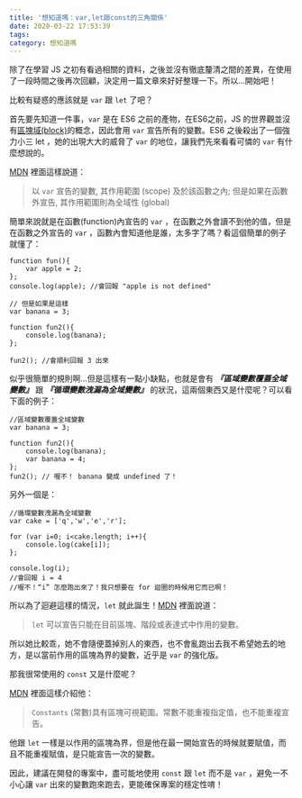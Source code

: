 ```yaml
---
title: '想知道嗎：var,let跟const的三角關係'
date: 2020-03-22 17:53:39
tags:
category: 想知道嗎
---
```


[<i class="fa fa-medium"></i>](https://medium.com/@wsw0615/var-let-%E8%B7%9F-const-%E7%9A%84%E4%B8%89%E8%A7%92%E9%97%9C%E4%BF%82-f29010dc4f7e)

除了在學習 JS 之初有看過相關的資料，之後並沒有徹底釐清之間的差異，在使用了一段時間之後再次回顧，決定用一篇文章來好好整理一下。所以…開始吧！

比較有疑惑的應該就是 `var` 跟 `let` 了吧？

首先要先知道一件事，`var` 是在 ES6 之前的產物，在ES6之前，JS 的世界觀並沒有[區塊域(block)](https://developer.mozilla.org/zh-TW/docs/Web/JavaScript/Reference/Statements/block)的概念，因此會用 `var` 宣告所有的變數。ES6 之後殺出了一個強力小三 let ，她的出現大大的威脅了 `var` 的地位，讓我們先來看看可憐的 `var` 有什麼想說的。

[MDN](https://developer.mozilla.org/zh-TW/docs/Web/JavaScript/Reference/Statements/var) 裡面這樣說道：

> 以 `var` 宣告的變數, 其作用範圍 (scope) 及於該函數之內; 但是如果在函數外宣告, 其作用範圍則為全域性 (global)

簡單來說就是在函數(function)內宣告的 `var` ，在函數之外會讀不到他的值，但是在函數之外宣告的 `var` ，函數內會知道他是誰，太多字了嗎？看這個簡單的例子就懂了：

```
function fun(){
    var apple = 2;
};
console.log(apple); //會回報 "apple is not defined"

// 但是如果是這樣
var banana = 3;

function fun2(){
    console.log(banana);
};

fun2(); //會順利回報 3 出來
```

似乎很簡單的規則啊…但是這樣有一點小缺點，也就是會有 ***『區域變數覆蓋全域變數』*** 跟 ***『循環變數洩漏為全域變數』*** 的狀況，這兩個東西又是什麼呢？可以看下面的例子：

```
//區域變數覆蓋全域變數
var banana = 3;

function fun2(){
    console.log(banana);
    var banana = 4;
};
fun2(); // 喔不！ banana 變成 undefined 了！
```

另外一個是：

```
//循環變數洩漏為全域變數
var cake = ['q','w','e','r'];

for (var i=0; i<cake.length; i++){
    console.log(cake[i]);
};

console.log(i);
//會回報 i = 4
//喔不！“i” 怎麼跑出來了！我只想要在 for 迴圈的時候用它而已啊！
```

所以為了迴避這樣的情況，`let` 就此誕生！[MDN](https://developer.mozilla.org/zh-TW/docs/Web/JavaScript/Reference/Statements/let) 裡面說道：

> `let` 可以宣告只能在目前區塊、階段或表達式中作用的變數。

所以她比較乖，她不會隨便蓋掉別人的東西，也不會亂跑出去我不希望她去的地方，是以當前作用的區塊為界的變數，近乎是 `var` 的強化版。

那我很常使用的 `const` 又是什麼呢？

[MDN](https://developer.mozilla.org/zh-TW/docs/Web/JavaScript/Reference/Statements/const) 裡面這樣介紹他：

> `Constants` (常數)具有區塊可視範圍。常數不能重複指定值，也不能重複宣告。

他跟 `let` 一樣是以作用的區塊為界，但是他在最一開始宣告的時候就要賦值，而且不能重複賦值，是只能宣告一次的變數。

因此，建議在開發的專案中，盡可能地使用 `const` 跟 `let` 而不是 `var` ，避免一不小心讓 `var` 出來的變數跑來跑去，更能確保專案的穩定性唷！